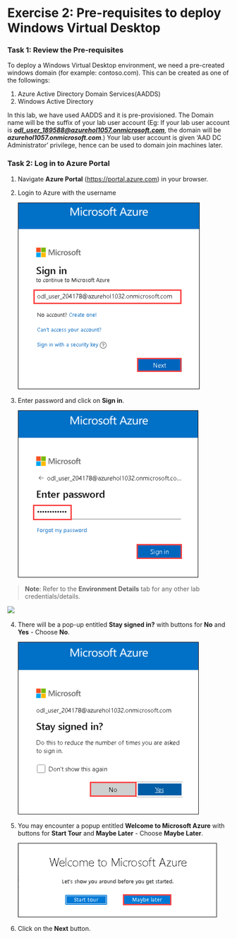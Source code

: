 # **Exercise 2: Pre-requisites to deploy Windows Virtual Desktop**

### **Task 1**: **Review the Pre-requisites**

To deploy a Windows Virtual Desktop environment, we need a pre-created windows domain (for example: contoso.com). This can be created as one of the followings:

1. Azure Active Directory Domain Services(AADDS)
2. Windows Active Directory

In this lab, we have used AADDS and it is pre-provisioned. The Domain name will be the suffix of your lab user account (Eg: If your lab user account is ***odl_user_189588@azurehol1057.onmicrosoft.com***, the domain will be ***azurehol1057.onmicrosoft.com***.) Your lab user account is given ‘AAD DC Administrator’ privilege, hence can be used to domain join machines later. 


### **Task 2: Log in to Azure Portal**

1. Navigate **Azure Portal** (https://portal.azure.com) in your browser. 

2. Login to Azure with the username **<inject key="AzureAdUserEmail" />**

   ![](media/wvd1.png)

3. Enter password **<inject key="AzureAdUserPassword" />** and click on **Sign in**.

   ![](media/wvd2.png)
   
> **Note**: Refer to the **Environment Details** tab for any other lab credentials/details.
  
   ![](media/wvd7.png)

4. There will be a pop-up entitled **Stay signed in?** with buttons for **No** and **Yes** - Choose **No**.

   ![](media/a102.png)

5. You may encounter a popup entitled **Welcome to Microsoft Azure** with buttons for **Start Tour** and **Maybe Later** - Choose **Maybe Later**.

   ![](media/wvd4.png)

6. Click on the **Next** button.  

